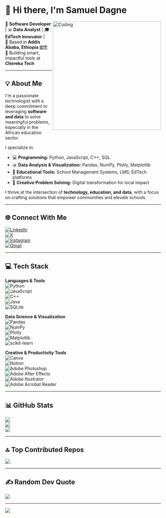 # 👋 Hi there, I'm **Samuel Dagne**

<img align="right" alt="Coding" width="350" src="https://media.tenor.com/2uyENRmiUt0AAAAC/coding.gif">

🔹 **Software Developer** | 📊 **Data Analyst** | 🎓 **EdTech Innovator** |  
🔹 Based in **Addis Ababa, Ethiopia 🇪🇹**  
🔹 Building smart, impactful tools at **Chereka Tech**

---

## 💡 About Me

I'm a passionate technologist with a deep commitment to leveraging **software and data** to solve meaningful problems, especially in the African education sector.

I specialize in:
- 💻 **Programming:** Python, JavaScript, C++, SQL  
- 📊 **Data Analysis & Visualization:** Pandas, NumPy, Plotly, Matplotlib  
- 🏫 **Educational Tools:** School Management Systems, LMS, EdTech platforms  
- 🧠 **Creative Problem Solving:** Digital transformation for local impact  

I thrive at the intersection of **technology, education, and data**, with a focus on crafting solutions that empower communities and elevate schools.

---

## 🌐 Connect With Me

[![LinkedIn](https://img.shields.io/badge/LinkedIn-%230077B5.svg?logo=linkedin&logoColor=white)](https://linkedin.com/in/samuel-dagne-230589262)  
[![X](https://img.shields.io/badge/X-black.svg?logo=X&logoColor=white)](https://x.com/prof_sd567)  
[![Instagram](https://img.shields.io/badge/Instagram-%23E4405F.svg?logo=Instagram&logoColor=white)](https://instagram.com/samueldagne19)  
[![Gmail](https://img.shields.io/badge/Email-D14836?logo=gmail&logoColor=white)](mailto:samueldagne26@gmail.com)

---

## 💻 Tech Stack

**Languages & Tools**  
![Python](https://img.shields.io/badge/python-3670A0?style=for-the-badge&logo=python&logoColor=ffdd54)  
![JavaScript](https://img.shields.io/badge/javascript-%23323330.svg?style=for-the-badge&logo=javascript&logoColor=%23F7DF1E)  
![C++](https://img.shields.io/badge/c++-%2300599C.svg?style=for-the-badge&logo=c%2B%2B&logoColor=white)  
![Java](https://img.shields.io/badge/java-%23ED8B00.svg?style=for-the-badge&logo=openjdk&logoColor=white)  
![SQLite](https://img.shields.io/badge/sqlite-%2307405e.svg?style=for-the-badge&logo=sqlite&logoColor=white)

**Data Science & Visualization**  
![Pandas](https://img.shields.io/badge/pandas-%23150458.svg?style=for-the-badge&logo=pandas&logoColor=white)  
![NumPy](https://img.shields.io/badge/numpy-%23013243.svg?style=for-the-badge&logo=numpy&logoColor=white)  
![Plotly](https://img.shields.io/badge/Plotly-%233F4F75.svg?style=for-the-badge&logo=plotly&logoColor=white)  
![Matplotlib](https://img.shields.io/badge/Matplotlib-%23ffffff.svg?style=for-the-badge&logo=Matplotlib&logoColor=black)  
![scikit-learn](https://img.shields.io/badge/scikit--learn-%23F7931E.svg?style=for-the-badge&logo=scikit-learn&logoColor=white)

**Creative & Productivity Tools**  
![Canva](https://img.shields.io/badge/Canva-%2300C4CC.svg?style=for-the-badge&logo=Canva&logoColor=white)  
![Notion](https://img.shields.io/badge/Notion-%23000000.svg?style=for-the-badge&logo=notion&logoColor=white)  
![Adobe Photoshop](https://img.shields.io/badge/adobe%20photoshop-%2331A8FF.svg?style=for-the-badge&logo=adobe%20photoshop&logoColor=white)  
![Adobe After Effects](https://img.shields.io/badge/Adobe%20After%20Effects-9999FF.svg?style=for-the-badge&logo=Adobe%20After%20Effects&logoColor=white)  
![Adobe Illustrator](https://img.shields.io/badge/adobe%20illustrator-%23FF9A00.svg?style=for-the-badge&logo=adobe%20illustrator&logoColor=white)  
![Adobe Acrobat Reader](https://img.shields.io/badge/Adobe%20Acrobat%20Reader-EC1C24.svg?style=for-the-badge&logo=Adobe%20Acrobat%20Reader&logoColor=white)  

---

## 📊 GitHub Stats

![](https://github-readme-stats.vercel.app/api?username=prof-sd1&theme=gruvbox&hide_border=false&include_all_commits=true&count_private=true)  
![](https://nirzak-streak-stats.vercel.app/?user=prof-sd1&theme=gruvbox&hide_border=false)  
![](https://github-readme-stats.vercel.app/api/top-langs/?username=prof-sd1&theme=gruvbox&hide_border=false&layout=compact)

---

## 🔝 Top Contributed Repos

![](https://github-contributor-stats.vercel.app/api?username=prof-sd1&limit=5&theme=dark&combine_all_yearly_contributions=true)

---

## ✍️ Random Dev Quote

![](https://quotes-github-readme.vercel.app/api?type=horizontal&theme=tokyonight)

---

[![](https://visitcount.itsvg.in/api?id=prof-sd1&icon=0&color=0)](https://visitcount.itsvg.in)

<div style="clear: both;"></div>

